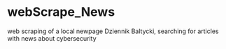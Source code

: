 # webScrape_News
web scraping of a local newpage Dziennik Baltycki, searching for articles with news about cybersecurity
